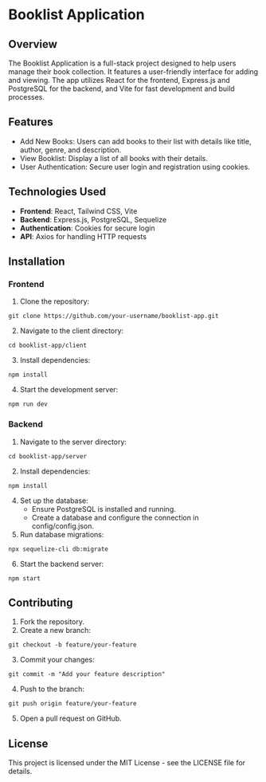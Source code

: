 # Booklist Application
## Overview
The Booklist Application is a full-stack project designed to help users manage their book collection. It features a user-friendly interface for adding and viewing. The app utilizes React for the frontend, Express.js and PostgreSQL for the backend, and Vite for fast development and build processes.

## Features
* Add New Books: Users can add books to their list with details like title, author, genre, and description.
* View Booklist: Display a list of all books with their details.
* User Authentication: Secure user login and registration using cookies.

## Technologies Used
* **Frontend**: React, Tailwind CSS, Vite
* **Backend**: Express.js, PostgreSQL, Sequelize
* **Authentication**: Cookies for secure login
* **API**: Axios for handling HTTP requests

## Installation
### Frontend
1. Clone the repository:
```
git clone https://github.com/your-username/booklist-app.git
```
2. Navigate to the client directory:
```
cd booklist-app/client
```
3. Install dependencies:
```
npm install
```
4. Start the development server:
```
npm run dev
```
### Backend
1. Navigate to the server directory:
```
cd booklist-app/server
```
2. Install dependencies:
```
npm install
```
4. Set up the database:
   * Ensure PostgreSQL is installed and running.
   * Create a database and configure the connection in config/config.json.
5. Run database migrations:
```
npx sequelize-cli db:migrate
```
6. Start the backend server:
```
npm start
```

## Contributing
1. Fork the repository.
2. Create a new branch:
```
git checkout -b feature/your-feature
```
3. Commit your changes:
```
git commit -m "Add your feature description"
```
4. Push to the branch:
```
git push origin feature/your-feature
```
5. Open a pull request on GitHub.

## License
This project is licensed under the MIT License - see the LICENSE file for details.
